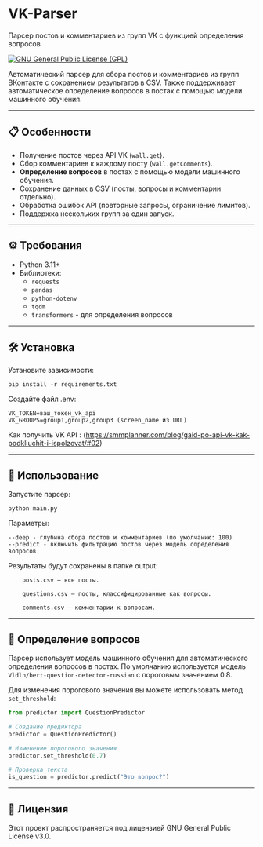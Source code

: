 # VK-Parser

Парсер постов и комментариев из групп VK с функцией определения вопросов

[![GNU General Public License (GPL)](https://img.shields.io/badge/License-GPL%20v3-blue.svg)](https://opensource.org/licenses/GPL-3.0)

Автоматический парсер для сбора постов и комментариев из групп ВКонтакте с сохранением результатов в CSV. Также поддерживает автоматическое определение вопросов в постах с помощью модели машинного обучения.

---

## 📋 Особенности

- Получение постов через API VK (`wall.get`).
- Сбор комментариев к каждому посту (`wall.getComments`).
- **Определение вопросов** в постах с помощью модели машинного обучения.
- Сохранение данных в CSV (посты, вопросы и комментарии отдельно).
- Обработка ошибок API (повторные запросы, ограничение лимитов).
- Поддержка нескольких групп за один запуск.

---

## ⚙️ Требования

- Python 3.11+
- Библиотеки:
  - `requests`
  - `pandas`
  - `python-dotenv`
  - `tqdm`
  - `transformers` - для определения вопросов

---

## 🛠️ Установка

Установите зависимости:

    pip install -r requirements.txt

Создайте файл .env:

    VK_TOKEN=ваш_токен_vk_api
    VK_GROUPS=group1,group2,group3 (screen_name из URL)

Как получить VK API :
(https://smmplanner.com/blog/gaid-po-api-vk-kak-podkliuchit-i-ispolzovat/#02)

---

## 🚀 Использование

Запустите парсер:

    python main.py

Параметры:

    --deep - глубина сбора постов и комментариев (по умолчанию: 100)
    --predict - включить фильтрацию постов через модель определения вопросов

Результаты будут сохранены в папке output:

        posts.csv — все посты.

        questions.csv — посты, классифицированные как вопросы.

        comments.csv — комментарии к вопросам.

---

## 🤖 Определение вопросов

Парсер использует модель машинного обучения для автоматического определения вопросов в постах. По умолчанию используется модель `Vldln/bert-question-detector-russian` с пороговым значением 0.8.

Для изменения порогового значения вы можете использовать метод `set_threshold`:

```python
from predictor import QuestionPredictor

# Создание предиктора
predictor = QuestionPredictor()

# Изменение порогового значения
predictor.set_threshold(0.7)

# Проверка текста
is_question = predictor.predict("Это вопрос?")
```

---

## 📝 Лицензия

Этот проект распространяется под лицензией GNU General Public License v3.0.
